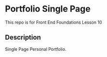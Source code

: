 # Portfolio Single Page
This repo is for Front End Foundations Lesson 10

## Description
Single Page Personal Portfolio. 
